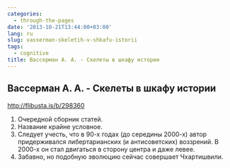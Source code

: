 ```yaml
---
categories:
  - through-the-pages
date: '2013-10-21T13:44:00+03:00'
lang: ru
slug: vasserman-skeletih-v-shkafu-istorii
tags:
  - cognitive
title: Вассерман А. А. - Скелеты в шкафу истории
---
```





## Вассерман А. А. - Скелеты в шкафу истории

<http://flibusta.is/b/298360>

<!--more-->

1. Очередной сборник статей.
2. Название крайне условное.
3. Следует учесть, что в 90-х годах (до середины 2000-х) автор придерживался либертарианских (и антисоветских) воззрений. В 2000-х он стал двигаться в сторону центра и даже левее.
4. Забавно, но подобную эволюцию сейчас совершает Чхартишвили.
